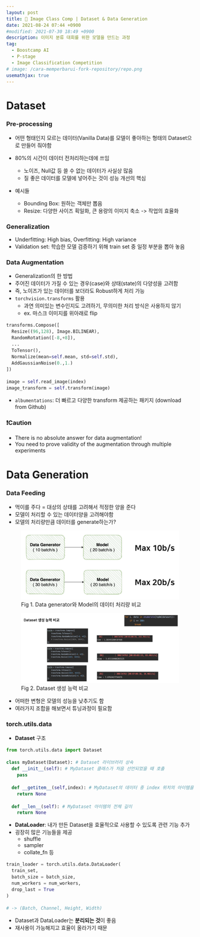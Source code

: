 ```yaml
---
layout: post
title: 💭 Image Class Comp | Dataset & Data Generation
date: 2021-08-24 07:44 +0900
#modified: 2021-07-30 18:49 +0900
description: 이미지 분류 대회를 위한 모델을 만드는 과정
tag:
  - Boostcamp AI
  - P-stage
  - Image Classification Competition
# image: /cara-memperbarui-fork-repository/repo.png
usemathjax: true
---
```


# Dataset

### Pre-processing

* 어떤 형태인지 모르는 데이터(Vanilla Data)를 모델이 좋아하는 형태의 Dataset으로 만들어 줘야함
* 80%의 시간이 데이터 전처리하는데에 쓰임
  * 노이즈, Null값 등 쓸 수 없는 데이터가 사실상 많음
  * 질 좋은 데이터를 모델에 넣어주는 것이 성능 개선의 핵심

* 예시들
  * Bounding Box: 원하는 객체만 뽑음
  * Resize: 다양한 사이즈 획일화, 큰 용량의 이미지 축소 -> 작업의 효율화

### Generalization

* Underfitting: High bias, Overfitting: High variance
* Validation set: 학습한 모델 검증하기 위해 train set 중 일정 부분을 뽑아 놓음

### Data Augmentation

* Generalization의 한 방법
* 주어진 데이터가 가질 수 있는 경우(case)와 상태(state)의 다양성을 고려함
* 즉, 노이즈가 있는 데이터를 보더라도 Robust하게 처리 가능
* `torchvision.transforms` 활용
  * 과연 의미있는 변수인지도 고려하기, 무의미한 처리 방식은 사용하지 않기
  * ex. 마스크 이미지를 위아래로 flip

```py
transforms.Compose([
  Resize((96,128), Image.BILINEAR),
  RandomRotation([-8,+8]),
  ...
  ToTensor(),
  Normalize(mean=self.mean, std=self.std),
  AddGaussianNoise(0.,1.)
])

image = self.read_image(index)
image_transform = self.transform(image)
```

* `albumentations`: 더 빠르고 다양한 transform 제공하는 패키지 (download from Github)

### ❗️Caution

* There is no absolute answer for data augmentation!
* You need to prove validity of the augmentation through multiple experiments

# Data Generation

### Data Feeding

* 먹이를 주다 = 대상의 상태를 고려해서 적정한 양을 준다
* 모델이 처리할 수 있는 데이터양을 고려해야함
* 모델의 처리량만큼 데이터를 generate하는가?

<figure>
<img src="/assets/img/IMG_1267.jpg" alt="Feeding">
<figcaption>Fig 1. Data generator와 Model의 데이터 처리량 비교</figcaption>
</figure>

<figure>
<img src="/assets/img/IMG_1268.jpg" alt="Feeding">
<figcaption>Fig 2. Dataset 생성 능력 비교</figcaption>
</figure>

* 어떠한 변형은 모델의 성능을 낮추기도 함
* 여러가지 조합을 해보면서 튜닝과정이 필요함

### torch.utils.data

* **Dataset** 구조

```py
from torch.utils.data import Dataset

class myDataset(Dataset): # Dataset 라이브러리 상속
  def __init__(self): # MyDataset 클래스가 처음 선언되었을 때 호출
    pass
  
  def __getitem__(self,index): # MyDataset의 데이터 중 index 위치의 아이템을 리턴
    return None
  
  def __len__(self): # MyDataset 아이템의 전체 길이
    return None
```

* **DataLoader**: 내가 만든 Dataset을 효율적으로 사용할 수 있도록 관련 기능 추가
* 굉장히 많은 기능들을 제공
  * shuffle
  * sampler
  * collate_fn 등

```py
train_loader = torch.utils.data.DataLoader(
  train_set,
  batch_size = batch_size,
  num_workers = num_workers,
  drop_last = True
)

# -> (Batch, Channel, Height, Width)
```

* Dataset과 DataLoader는 **분리되는 것**이 좋음
* 재사용이 가능해지고 효율이 올라가기 때문